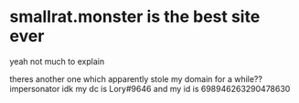 # smallrat.monster is the best site ever

yeah not much to explain


theres another one which apparently stole my domain for a while?? impersonator idk my dc is Lory#9646 and my id is 698946263290478630
